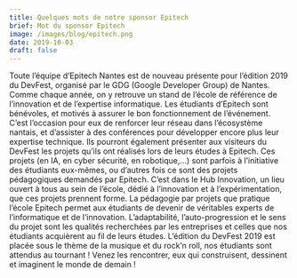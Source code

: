 ```yaml
---
title: Quelques mots de notre sponsor Epitech
brief: Mot du sponsor Epitech
image: /images/blog/epitech.png
date: 2019-10-03
draft: false
---
```


Toute l’équipe d’Epitech Nantes est de nouveau présente pour l’édition 2019 du DevFest, organisé par le GDG (Google Developer Group) de Nantes. Comme chaque année, on y retrouve un stand de l’école de référence de l’innovation et de l’expertise informatique. Les étudiants d’Epitech sont bénévoles, et motivés à assurer le bon fonctionnement de l’événement. C’est l’occasion pour eux de renforcer leur réseau dans l’écosystème nantais, et d’assister à des conférences pour développer encore plus leur expertise technique. Ils pourront également présenter aux visiteurs du DevFest les projets qu’ils ont réalisés lors de leurs études à Epitech. Ces projets (en IA, en cyber sécurité, en robotique,…) sont parfois à l’initiative des étudiants eux-mêmes, ou d’autres fois ce sont des projets pédagogiques demandés par Epitech. C’est dans le Hub Innovation, un lieu ouvert à tous au sein de l’école, dédié à l’innovation et à l’expérimentation, que ces projets prennent forme. La pédagogie par projets que pratique l’école Epitech permet aux étudiants de devenir de véritables experts de l’informatique et de l’innovation. L’adaptabilité, l’auto-progression et le sens du projet sont les qualités recherchées par les entreprises et celles que nos étudiants acquièrent au fil de leurs études. L’édition du DevFest 2019 est placée sous le thème de la musique et du rock’n roll, nos étudiants sont attendus au tournant ! Venez les rencontrer, eux qui construisent, dessinent et imaginent le monde de demain !
